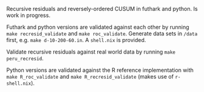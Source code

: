 Recursive residuals and reversely-ordered CUSUM in futhark and python.
Is work in progress.

Futhark and python versions are validated against each other by running
`make recresid_validate` and `make roc_validate`.
Generate data sets in `/data` first, e.g. `make d-10-200-60.in`.
A `shell.nix` is provided.

Validate recursive residuals against real world data by running `make peru_recresid`.

Python versions are validated against the R reference
implementation with `make R_roc_validate` and `make R_recresid_validate`
(makes use of `r-shell.nix`).

